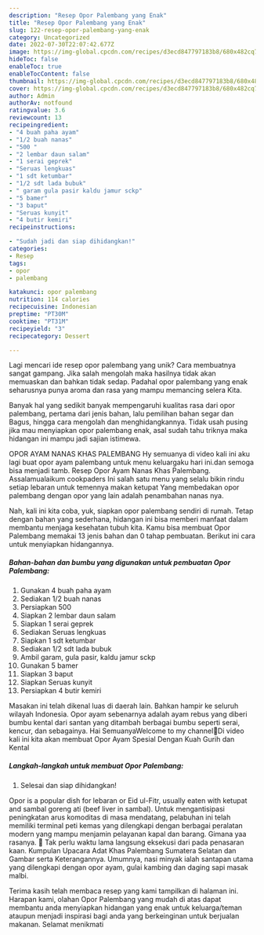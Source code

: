 ```yaml
---
description: "Resep Opor Palembang yang Enak"
title: "Resep Opor Palembang yang Enak"
slug: 122-resep-opor-palembang-yang-enak
category: Uncategorized
date: 2022-07-30T22:07:42.677Z
image: https://img-global.cpcdn.com/recipes/d3ecd847797183b8/680x482cq70/opor-palembang-foto-resep-utama.jpg
hideToc: false
enableToc: true
enableTocContent: false
thumbnail: https://img-global.cpcdn.com/recipes/d3ecd847797183b8/680x482cq70/opor-palembang-foto-resep-utama.jpg
cover: https://img-global.cpcdn.com/recipes/d3ecd847797183b8/680x482cq70/opor-palembang-foto-resep-utama.jpg
author: Admin
authorAv: notfound
ratingvalue: 3.6
reviewcount: 13
recipeingredient:
- "4 buah paha ayam"
- "1/2 buah nanas"
- "500 "
- "2 lembar daun salam"
- "1 serai geprek"
- "Seruas lengkuas"
- "1 sdt ketumbar"
- "1/2 sdt lada bubuk"
- " garam gula pasir kaldu jamur sckp"
- "5 bamer"
- "3 baput"
- "Seruas kunyit"
- "4 butir kemiri"
recipeinstructions:

- "Sudah jadi dan siap dihidangkan!"
categories:
- Resep
tags:
- opor
- palembang

katakunci: opor palembang 
nutrition: 114 calories
recipecuisine: Indonesian
preptime: "PT30M"
cooktime: "PT31M"
recipeyield: "3"
recipecategory: Dessert

---
```





Lagi mencari ide resep opor palembang yang unik? Cara membuatnya sangat gampang. Jika salah mengolah maka hasilnya tidak akan memuaskan dan bahkan tidak sedap. Padahal opor palembang yang enak seharusnya punya aroma dan rasa yang mampu memancing selera Kita.





Banyak hal yang sedikit banyak mempengaruhi kualitas rasa dari opor palembang, pertama dari jenis bahan, lalu pemilihan bahan segar dan Bagus, hingga cara mengolah dan menghidangkannya. Tidak usah pusing jika mau menyiapkan opor palembang enak,      asal sudah tahu triknya maka hidangan ini mampu jadi sajian istimewa.














OPOR AYAM NANAS KHAS PALEMBANG Hy semuanya di video kali ini aku lagi buat opor ayam palembang untuk menu keluargaku hari ini.dan semoga bisa menjadi tamb. Resep Opor Ayam Nanas Khas Palembang. Assalamualaikum cookpaders Ini salah satu menu yang selalu bikin rindu setiap lebaran untuk temennya makan ketupat Yang membedakan opor palembang dengan opor yang lain adalah penambahan nanas nya.






Nah, kali ini kita coba, yuk, siapkan opor palembang sendiri di rumah. Tetap dengan bahan yang sederhana, hidangan ini bisa memberi manfaat dalam membantu menjaga kesehatan tubuh kita. Kamu bisa membuat Opor Palembang memakai 13 jenis bahan dan 0 tahap pembuatan. Berikut ini cara untuk menyiapkan hidangannya.

<!--inarticleads1-->

##### Bahan-bahan dan bumbu yang digunakan untuk pembuatan Opor Palembang:

1. Gunakan 4 buah paha ayam
1. Sediakan 1/2 buah nanas
1. Persiapkan 500 
1. Siapkan 2 lembar daun salam
1. Siapkan 1 serai geprek
1. Sediakan Seruas lengkuas
1. Siapkan 1 sdt ketumbar
1. Sediakan 1/2 sdt lada bubuk
1. Ambil  garam, gula pasir, kaldu jamur sckp
1. Gunakan 5 bamer
1. Siapkan 3 baput
1. Siapkan Seruas kunyit
1. Persiapkan 4 butir kemiri


Masakan ini telah dikenal luas di daerah lain. Bahkan hampir ke seluruh wilayah Indonesia. Opor ayam sebenarnya adalah ayam rebus yang diberi bumbu kental dari santan yang ditambah berbagai bumbu seperti serai, kencur, dan sebagainya. Hai SemuanyaWelcome to my channel🤗Di video kali ini kita akan membuat Opor Ayam Spesial Dengan Kuah Gurih dan Kental 

<!--inarticleads2-->

##### Langkah-langkah untuk membuat Opor Palembang:


1. Selesai dan siap dihidangkan!

Opor is a popular dish for lebaran or Eid ul-Fitr, usually eaten with ketupat and sambal goreng ati (beef liver in sambal). Untuk mengantisipasi peningkatan arus komoditas di masa mendatang, pelabuhan ini telah memiliki terminal peti kemas yang dilengkapi dengan berbagai peralatan modern yang mampu menjamin pelayanan kapal dan barang. Gimana yaa rasanya. 🤔 Tak perlu waktu lama langsung eksekusi dari pada penasaran kaan. Kumpulan Upacara Adat Khas Palembang Sumatera Selatan dan Gambar serta Keterangannya. Umumnya, nasi minyak ialah santapan utama yang dilengkapi dengan opor ayam, gulai kambing dan daging sapi masak malbi. 

Terima kasih telah membaca resep yang kami tampilkan di halaman ini. Harapan kami, olahan Opor Palembang yang mudah di atas dapat membantu anda menyiapkan hidangan yang enak untuk keluarga/teman ataupun menjadi inspirasi bagi anda yang berkeinginan untuk berjualan makanan. Selamat menikmati

